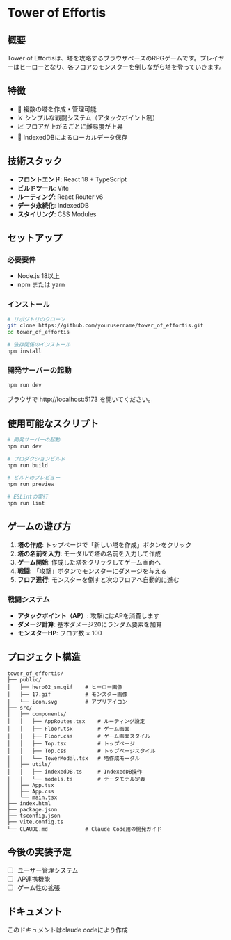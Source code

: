 # Tower of Effortis

## 概要

Tower of Effortisは、塔を攻略するブラウザベースのRPGゲームです。プレイヤーはヒーローとなり、各フロアのモンスターを倒しながら塔を登っていきます。

## 特徴

- 🗼 複数の塔を作成・管理可能
- ⚔️ シンプルな戦闘システム（アタックポイント制）
- 📈 フロアが上がるごとに難易度が上昇
- 💾 IndexedDBによるローカルデータ保存

## 技術スタック

- **フロントエンド**: React 18 + TypeScript
- **ビルドツール**: Vite
- **ルーティング**: React Router v6
- **データ永続化**: IndexedDB
- **スタイリング**: CSS Modules

## セットアップ

### 必要要件

- Node.js 18以上
- npm または yarn

### インストール

```bash
# リポジトリのクローン
git clone https://github.com/yourusername/tower_of_effortis.git
cd tower_of_effortis

# 依存関係のインストール
npm install
```

### 開発サーバーの起動

```bash
npm run dev
```

ブラウザで http://localhost:5173 を開いてください。

## 使用可能なスクリプト

```bash
# 開発サーバーの起動
npm run dev

# プロダクションビルド
npm run build

# ビルドのプレビュー
npm run preview

# ESLintの実行
npm run lint
```

## ゲームの遊び方

1. **塔の作成**: トップページで「新しい塔を作成」ボタンをクリック
2. **塔の名前を入力**: モーダルで塔の名前を入力して作成
3. **ゲーム開始**: 作成した塔をクリックしてゲーム画面へ
4. **戦闘**: 「攻撃」ボタンでモンスターにダメージを与える
5. **フロア進行**: モンスターを倒すと次のフロアへ自動的に進む

### 戦闘システム

- **アタックポイント（AP）**: 攻撃にはAPを消費します
- **ダメージ計算**: 基本ダメージ20にランダム要素を加算
- **モンスターHP**: フロア数 × 100

## プロジェクト構造

```
tower_of_effortis/
├── public/
│   ├── hero02_sm.gif    # ヒーロー画像
│   ├── 17.gif           # モンスター画像
│   └── icon.svg         # アプリアイコン
├── src/
│   ├── components/
│   │   ├── AppRoutes.tsx    # ルーティング設定
│   │   ├── Floor.tsx        # ゲーム画面
│   │   ├── Floor.css        # ゲーム画面スタイル
│   │   ├── Top.tsx          # トップページ
│   │   ├── Top.css          # トップページスタイル
│   │   └── TowerModal.tsx   # 塔作成モーダル
│   ├── utils/
│   │   ├── indexedDB.ts     # IndexedDB操作
│   │   └── models.ts        # データモデル定義
│   ├── App.tsx
│   ├── App.css
│   └── main.tsx
├── index.html
├── package.json
├── tsconfig.json
├── vite.config.ts
└── CLAUDE.md            # Claude Code用の開発ガイド
```

## 今後の実装予定

- [ ] ユーザー管理システム
- [ ] AP連携機能
- [ ] ゲーム性の拡張

## ドキュメント

このドキュメントはclaude codeにより作成
